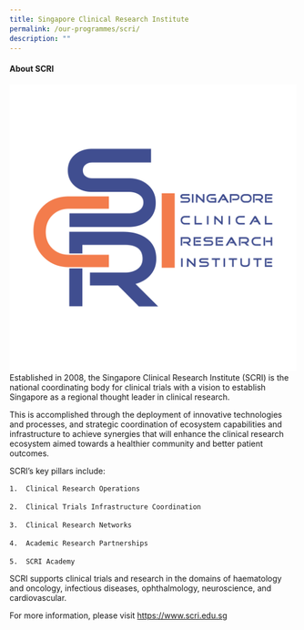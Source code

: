 ```yaml
---
title: Singapore Clinical Research Institute
permalink: /our-programmes/scri/
description: ""
---
```

#### About SCRI
![](/images/Logos/SCRI.png)
Established in 2008, the Singapore Clinical Research Institute (SCRI) is the national coordinating body for clinical trials with a vision to establish Singapore as a regional thought leader in clinical research.

This is accomplished through the deployment of innovative technologies and processes, and strategic coordination of ecosystem capabilities and infrastructure to achieve synergies that will enhance the clinical research ecosystem aimed towards a healthier community and better patient outcomes.

SCRI’s key pillars include:

```
1.  Clinical Research Operations
    
2.  Clinical Trials Infrastructure Coordination
    
3.  Clinical Research Networks
    
4.  Academic Research Partnerships
    
5.  SCRI Academy
```
    

SCRI supports clinical trials and research in the domains of haematology and oncology, infectious diseases, ophthalmology, neuroscience, and cardiovascular.

For more information, please visit https://www.scri.edu.sg